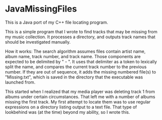 # JavaMissingFiles
This is a Java port of my C++ file locating program.

This is a simple program that I wrote to find tracks that may be missing from my music collection.
It processes a directory, and outputs track names that should be investigated manually.

How it works: The search algorithm assumes files contain artist name, album name, track number, and track name.  Those components are expected to be delimited by " - ".
It uses that delimiter as a token to lexically split the name, and compares the current track number to the previous number.
If they are out of sequence, it adds the missing numbered file(s) to "Missing.txt", which is saved in the directory that the executable was launched from.

This started when I realized that my media player was deleting track 1 from albums under certain circumstances.
That left me with a number of albums missing the first track.
My first attempt to locate them was to use regular expressions on a directory listing output to a text file.
That type of lookbehind was (at the time) beyond my ability, so I wrote this.
